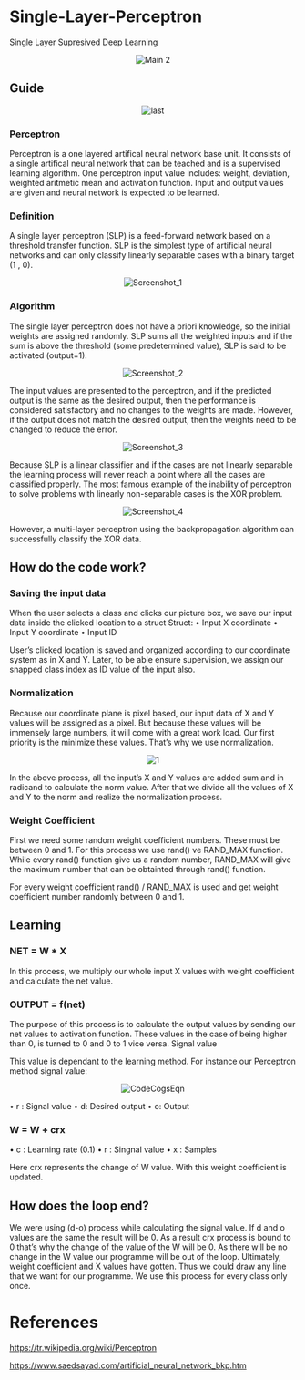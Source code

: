 # Single-Layer-Perceptron
Single Layer Supresived Deep Learning

<p align="center">
  <img src="https://user-images.githubusercontent.com/74189776/147012025-bd6e4caa-7d0c-42fc-8ef8-c1ad759bfaeb.png" alt="Main 2"/>
</p>

## Guide

<p align="center">
  <img src="https://user-images.githubusercontent.com/74189776/147012782-f9313d5f-081f-4acc-994a-67682cf524b9.gif" alt="last"/>
</p>


### Perceptron

Perceptron is a one layered artifical neural network base unit. It consists of a single artifical neural network that can be teached and is a supervised learning algorithm. One perceptron input value includes: weight, deviation, weighted aritmetic mean and activation function. Input and output values are given and neural network is expected to be learned.

### Definition

A single layer perceptron (SLP) is a feed-forward network based on a threshold transfer function. SLP is the simplest type of artificial neural networks and can only classify linearly separable cases with a binary target (1 , 0).

<p align="center">
  <img src="https://user-images.githubusercontent.com/74189776/147287315-95a37d54-3205-42c1-b1d7-f6a46c5422db.png" alt="Screenshot_1"/>
</p>

### Algorithm

The single layer perceptron does not have a priori knowledge, so the initial weights are assigned randomly. SLP sums all the weighted inputs and if the sum is above the threshold (some predetermined value), SLP is said to be activated (output=1). 

<p align="center">
  <img src="https://user-images.githubusercontent.com/74189776/147287378-928bd6af-9a39-4da0-9af6-2db4b59314e5.png" alt="Screenshot_2"/>
</p>

The input values are presented to the perceptron, and if the predicted output is the same as the desired output, then the performance is considered satisfactory and no changes to the weights are made. However, if the output does not match the desired output, then the weights need to be changed to reduce the error. 

<p align="center">
  <img src="https://user-images.githubusercontent.com/74189776/147287421-57fb963b-4143-4cdb-8442-2a9846d6038a.png" alt="Screenshot_3"/>
</p>

Because SLP is a linear classifier and if the cases are not linearly separable the learning process will never reach a point where all the cases are classified properly. The most famous example of the inability of perceptron to solve problems with linearly non-separable cases is the XOR problem.

<p align="center">
  <img src="https://user-images.githubusercontent.com/74189776/147287443-e9ea29b8-eab4-47db-a24d-3f5295f4012a.png" alt="Screenshot_4"/>
</p>

However, a multi-layer perceptron using the backpropagation algorithm can successfully classify the XOR data.

## How do the code work?

### Saving the input data

When the user selects a class and clicks our picture box, we save our input data inside the clicked location to a struct
Struct:
•	Input X coordinate
•	Input Y coordinate
•	Input ID

User’s clicked location is saved and organized according to our coordinate system as in X and Y. Later, to be able ensure supervision, we assign our snapped class index as ID value of the input also.

### Normalization

Because our coordinate plane is pixel based, our input data of X and Y values will be assigned as a pixel. But because these values will be immensely large numbers, it will come with a great work load. Our first priority is the minimize these values. That’s why we use normalization.

<p align="center">
  <img src="https://user-images.githubusercontent.com/74189776/147287454-5a7ed2a0-82f9-4cd4-9041-fd7feb94d8eb.png" alt="1"/>
</p>

In the above process, all the input’s X and Y values are added sum and in radicand to calculate the norm value. After that we divide all the values of X and Y to the norm and realize the normalization process.

### Weight Coefficient

First we need some random weight coefficient numbers. These must be between 0 and 1. For this process we use rand() ve RAND_MAX function.
While every rand() function give us a random number, RAND_MAX will give the maximum number that can be obtainted through rand() function.

For every weight coefficient rand() / RAND_MAX is used and get weight coefficient number randomly between 0 and 1.

## Learning

### NET = W * X

In this process, we multiply our whole input X values with weight coefficient and calculate the net value.

### OUTPUT = f(net)

The purpose of this process is to calculate the output values by sending our net values to activation function. These values in the case of being higher than 0, is turned to 0 and 0 to 1 vice versa.
Signal value

This value is dependant to the learning method. For instance our Perceptron method signal value:

<p align="center">
  <img src="https://user-images.githubusercontent.com/74189776/147287466-cf3504ae-5236-48ab-a8e1-a0c9ea772e1b.png" alt="CodeCogsEqn"/>
</p>

•	r : Signal value
•	d: Desired output
•	o: Output

### W = W + crx

•	c : Learning rate (0.1)
•	r : Singnal value
•	x : Samples

Here crx represents the change of W value. With this weight coefficient is updated.

## How does the loop end?

We were using (d-o) process while calculating the signal value. If d and o values are the same the result will be 0. As a result crx process is bound to 0 that’s why the change of the value of the W will be 0.
As there will be no change in the W value our programme will be out of the loop.
Ultimately, weight coefficient and X values have gotten. Thus we could draw any line that we want for our programme. We use this process for every class only once.

# References

https://tr.wikipedia.org/wiki/Perceptron

https://www.saedsayad.com/artificial_neural_network_bkp.htm
